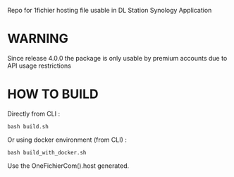 Repo for 1fichier hosting file usable in DL Station Synology Application

# WARNING 

Since release 4.0.0 the package is only usable by premium accounts due to API usage restrictions

# HOW TO BUILD 

Directly from CLI : 
```shell
bash build.sh
```

Or using docker environment (from CLI) : 
```shell
bash build_with_docker.sh
```

Use the OneFichierCom(<version>).host generated.
